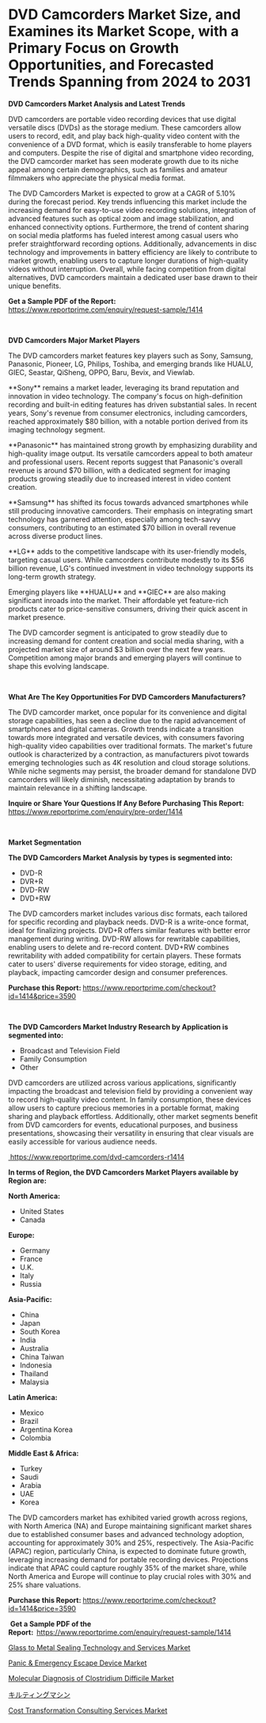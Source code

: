 <p><h1>DVD Camcorders Market Size, and Examines its Market Scope, with a Primary Focus on Growth Opportunities, and Forecasted Trends Spanning from 2024 to 2031</h1></p><p><strong>DVD Camcorders Market Analysis and Latest Trends</strong></p>
<p><p>DVD camcorders are portable video recording devices that use digital versatile discs (DVDs) as the storage medium. These camcorders allow users to record, edit, and play back high-quality video content with the convenience of a DVD format, which is easily transferable to home players and computers. Despite the rise of digital and smartphone video recording, the DVD camcorder market has seen moderate growth due to its niche appeal among certain demographics, such as families and amateur filmmakers who appreciate the physical media format.</p><p>The DVD Camcorders Market is expected to grow at a CAGR of 5.10% during the forecast period. Key trends influencing this market include the increasing demand for easy-to-use video recording solutions, integration of advanced features such as optical zoom and image stabilization, and enhanced connectivity options. Furthermore, the trend of content sharing on social media platforms has fueled interest among casual users who prefer straightforward recording options. Additionally, advancements in disc technology and improvements in battery efficiency are likely to contribute to market growth, enabling users to capture longer durations of high-quality videos without interruption. Overall, while facing competition from digital alternatives, DVD camcorders maintain a dedicated user base drawn to their unique benefits.</p></p>
<p><strong>Get a Sample PDF of the Report:&nbsp;</strong> <a href="https://www.reportprime.com/enquiry/request-sample/1414">https://www.reportprime.com/enquiry/request-sample/1414</a></p>
<p>&nbsp;</p>
<p><strong>DVD Camcorders Major Market Players</strong></p>
<p><p>The DVD camcorders market features key players such as Sony, Samsung, Panasonic, Pioneer, LG, Philips, Toshiba, and emerging brands like HUALU, GIEC, Seastar, QiSheng, OPPO, Baru, Bevix, and Viewlab. </p><p>**Sony** remains a market leader, leveraging its brand reputation and innovation in video technology. The company's focus on high-definition recording and built-in editing features has driven substantial sales. In recent years, Sony's revenue from consumer electronics, including camcorders, reached approximately $80 billion, with a notable portion derived from its imaging technology segment.</p><p>**Panasonic** has maintained strong growth by emphasizing durability and high-quality image output. Its versatile camcorders appeal to both amateur and professional users. Recent reports suggest that Panasonic's overall revenue is around $70 billion, with a dedicated segment for imaging products growing steadily due to increased interest in video content creation.</p><p>**Samsung** has shifted its focus towards advanced smartphones while still producing innovative camcorders. Their emphasis on integrating smart technology has garnered attention, especially among tech-savvy consumers, contributing to an estimated $70 billion in overall revenue across diverse product lines.</p><p>**LG** adds to the competitive landscape with its user-friendly models, targeting casual users. While camcorders contribute modestly to its $56 billion revenue, LG's continued investment in video technology supports its long-term growth strategy.</p><p>Emerging players like **HUALU** and **GIEC** are also making significant inroads into the market. Their affordable yet feature-rich products cater to price-sensitive consumers, driving their quick ascent in market presence.</p><p>The DVD camcorder segment is anticipated to grow steadily due to increasing demand for content creation and social media sharing, with a projected market size of around $3 billion over the next few years. Competition among major brands and emerging players will continue to shape this evolving landscape.</p></p>
<p>&nbsp;</p>
<p><strong>What Are The Key Opportunities For DVD Camcorders Manufacturers?</strong></p>
<p><p>The DVD camcorder market, once popular for its convenience and digital storage capabilities, has seen a decline due to the rapid advancement of smartphones and digital cameras. Growth trends indicate a transition towards more integrated and versatile devices, with consumers favoring high-quality video capabilities over traditional formats. The market's future outlook is characterized by a contraction, as manufacturers pivot towards emerging technologies such as 4K resolution and cloud storage solutions. While niche segments may persist, the broader demand for standalone DVD camcorders will likely diminish, necessitating adaptation by brands to maintain relevance in a shifting landscape.</p></p>
<p><strong>Inquire or Share Your Questions If Any Before Purchasing This Report:</strong> <a href="https://www.reportprime.com/enquiry/pre-order/1414">https://www.reportprime.com/enquiry/pre-order/1414</a></p>
<p>&nbsp;</p>
<p><strong>Market Segmentation</strong></p>
<p><strong>The DVD Camcorders Market Analysis by types is segmented into:</strong></p>
<p><ul><li>DVD-R</li><li>DVR+R</li><li>DVD-RW</li><li>DVD+RW</li></ul></p>
<p><p>The DVD camcorders market includes various disc formats, each tailored for specific recording and playback needs. DVD-R is a write-once format, ideal for finalizing projects. DVD+R offers similar features with better error management during writing. DVD-RW allows for rewritable capabilities, enabling users to delete and re-record content. DVD+RW combines rewritability with added compatibility for certain players. These formats cater to users' diverse requirements for video storage, editing, and playback, impacting camcorder design and consumer preferences.</p></p>
<p><strong>Purchase this Report:&nbsp;</strong><a href="https://www.reportprime.com/checkout?id=1414&price=3590">https://www.reportprime.com/checkout?id=1414&price=3590</a></p>
<p>&nbsp;</p>
<p><strong>The DVD Camcorders Market Industry Research by Application is segmented into:</strong></p>
<p><ul><li>Broadcast and Television Field</li><li>Family Consumption</li><li>Other</li></ul></p>
<p><p>DVD camcorders are utilized across various applications, significantly impacting the broadcast and television field by providing a convenient way to record high-quality video content. In family consumption, these devices allow users to capture precious memories in a portable format, making sharing and playback effortless. Additionally, other market segments benefit from DVD camcorders for events, educational purposes, and business presentations, showcasing their versatility in ensuring that clear visuals are easily accessible for various audience needs.</p></p>
<p><a href="https://www.reportprime.com/dvd-camcorders-r1414">&nbsp;https://www.reportprime.com/dvd-camcorders-r1414</a></p>
<p><strong>In terms of Region, the DVD Camcorders Market Players available by Region are:</strong></p>
<p>
    <p> <strong> North America: </strong>
        <ul>
            <li>United States</li>
            <li>Canada</li>
        </ul>
        </p> 
    <p> <strong> Europe: </strong>
        <ul>
            <li>Germany</li>
            <li>France</li>
            <li>U.K.</li>
            <li>Italy</li>
            <li>Russia</li>
        </ul>
        </p> 
    <p> <strong> Asia-Pacific: </strong>
        <ul>
            <li>China</li>
            <li>Japan</li>
            <li>South Korea</li>
            <li>India</li>
            <li>Australia</li>
            <li>China Taiwan</li>
            <li>Indonesia</li>
            <li>Thailand</li>
            <li>Malaysia</li>
        </ul>
        </p> 
    <p> <strong> Latin America: </strong>
        <ul>
            <li>Mexico</li>
            <li>Brazil</li>
            <li>Argentina Korea</li>
            <li>Colombia</li>
        </ul>
        </p> 
    <p> <strong> Middle East & Africa: </strong>
        <ul>
            <li>Turkey</li>
            <li>Saudi</li>
            <li>Arabia</li>
            <li>UAE</li>
            <li>Korea</li>
        </ul>
    </p>
    </p>
<p><p>The DVD camcorders market has exhibited varied growth across regions, with North America (NA) and Europe maintaining significant market shares due to established consumer bases and advanced technology adoption, accounting for approximately 30% and 25%, respectively. The Asia-Pacific (APAC) region, particularly China, is expected to dominate future growth, leveraging increasing demand for portable recording devices. Projections indicate that APAC could capture roughly 35% of the market share, while North America and Europe will continue to play crucial roles with 30% and 25% share valuations.</p></p>
<p><strong>Purchase this Report: </strong><a href="https://www.reportprime.com/checkout?id=1414&price=3590">https://www.reportprime.com/checkout?id=1414&price=3590</a></p>
<p>&nbsp;<strong>Get a Sample PDF of the Report:&nbsp;&nbsp;</strong><a href="https://www.reportprime.com/enquiry/request-sample/1414">https://www.reportprime.com/enquiry/request-sample/1414</a></p>
<p><strong></strong></p>
<p><p><a href="https://medium.com/@jakobeblake51/strategic-roadmap-to-success-global-glass-to-metal-sealing-technology-and-services-market-47379a61d20b">Glass to Metal Sealing Technology and Services Market</a></p><p><a href="https://issuu.com/reportprime-2/docs/panic-emergency-escape-device-marke_e5360128a890e1">Panic & Emergency Escape Device Market</a></p><p><a href="https://issuu.com/reportprime-2/docs/molecular-diagnosis-of-clostridium-_586e6baf7aa8d4">Molecular Diagnosis of Clostridium Difficile Market</a></p><p><a href="https://medium.com/@mares423/%E3%82%AD%E3%83%AB%E3%83%86%E3%82%A3%E3%83%B3%E3%82%B0%E3%83%9E%E3%82%B7%E3%83%B3%E5%B8%82%E5%A0%B4%E3%81%AE%E3%83%88%E3%83%AC%E3%83%B3%E3%83%89%E3%81%A8%E5%88%86%E6%9E%90-%E5%B0%86%E6%9D%A5%E3%81%AE%E6%88%90%E9%95%B7%E3%81%AE%E6%A9%9F%E4%BC%9A%E3%81%A8%E8%AA%B2%E9%A1%8C-2024%E5%B9%B4-2031%E5%B9%B4-3df5f4aad59a">キルティングマシン</a></p><p><a href="https://medium.com/@jakobeblake51/cost-transformation-consulting-services-market-global-market-insights-and-sales-trends-2024-to-54a082f18593">Cost Transformation Consulting Services Market</a></p></p>